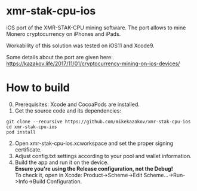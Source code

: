 # xmr-stak-cpu-ios
iOS port of the XMR-STAK-CPU mining software. The port allows to mine Monero cryptocurrency on iPhones and iPads.

Workability of this solution was tested on iOS11 and Xcode9.

Some details about the port are given here: https://kazakov.life/2017/11/01/cryptocurrency-mining-on-ios-devices/

# How to build
0) Prerequisites: Xcode and CocoaPods are installed.
1) Get the source code and its dependencies:
```shell
git clone --recursive https://github.com/mikekazakov/xmr-stak-cpu-ios
cd xmr-stak-cpu-ios
pod install
```
2) Open xmr-stak-cpu-ios.xcworkspace and set the proper signing certificate.
3) Adjust config.txt settings according to your pool and wallet information.
4) Build the app and run it on the device.  
**Ensure you're using the Release configuration, not the Debug!**  
To check it, open in Xcode: Product->Scheme->Edit Scheme...->Run->Info->Build Configuration.
